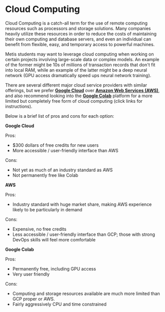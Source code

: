 # Cloud Computing

Cloud Computing is a catch-all term for the use of remote computing resources such as processors and storage solutions. Many companies heavily utilize these resources in order to reduce the costs of maintaining their own computing and database servers, and even an individual can benefit from flexible, easy, and temporary access to powerful machines.    

Metis students may want to leverage cloud computing when working on certain projects involving large-scale data or complex models. An example of the former might be 10s of millions of transaction records that don't fit into local RAM, while an example of the latter might be a deep neural network (GPU access dramatically speed ups neural network training). 

There are several different major cloud service providers with similar offerings, but we prefer [**Google Cloud**](./gcp-setup/readme.md) over [**Amazon Web Services (AWS)**](./aws-setup/readme.md), and also recommend looking into the [**Google Colab**](./google-colab-instructions/readme.md) platform for a more limited but completely free form of cloud computing (click links for instructions).   

Below is a brief list of pros and cons for each option:

**Google Cloud**

Pros:

 - $300 dollars of free credits for new users
 - More accessible / user-friendly interface than AWS
   
Cons:

  - Not yet as much of an industry standard as AWS
  - Not permanently free like Colab

**AWS**

Pros:
  - Industry standard with huge market share, making AWS experience likely to be particularly in demand
   
Cons:
  - Expensive, no free credits
  - Less accessible / user-friendly interface than GCP; those with strong DevOps skills will feel more comfortable

**Google Colab**

Pros:

  - Permanently free, including GPU access
  - Very user friendly

Cons:

  - Computing and storage resources available are much more limited than GCP proper or AWS. 
  - Fairly aggressively CPU and time constrained



